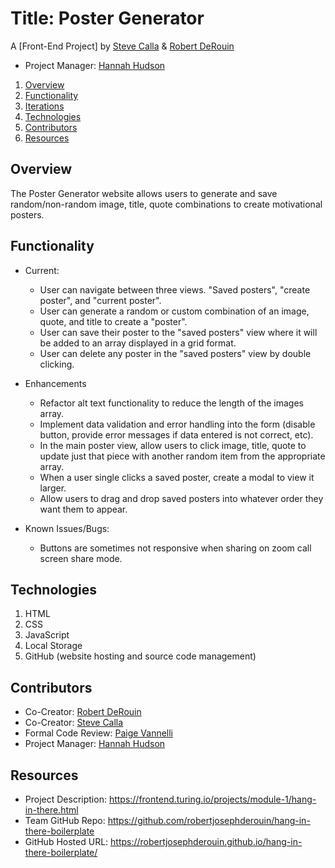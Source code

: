 # Title: Poster Generator

A [Front-End Project] by [Steve Calla](https://github.com/stevecalla) & [Robert DeRouin](https://github.com/robertjosephderouin)

* Project Manager: [Hannah Hudson](https://github.com/hannahhch)

1. [Overview](#overview)
2. [Functionality](#functionality)
3. [Iterations](#iterations)
4. [Technologies](#technologies)
5. [Contributors](#contributors)
6. [Resources](#resources)

## Overview

The Poster Generator website allows users to generate and save random/non-random image, title, quote combinations to create motivational posters.  

## Functionality

* Current:
  * User can navigate between three views. "Saved posters", "create poster", and "current poster".
  * User can generate a random or custom combination of an image, quote, and title to create a "poster".
  * User can save their poster to the "saved posters" view where it will be added to an array displayed in a grid format.
  * User can delete any poster in the "saved posters" view by double clicking.
  
* Enhancements
  * Refactor alt text functionality to reduce the length of the images array.
  * Implement data validation and error handling into the form (disable button, provide error messages if data entered is not correct, etc).
  * In the main poster view, allow users to click image, title, quote to update just that piece with another random item from the appropriate array.
  * When a user single clicks a saved poster, create a modal to view it larger.
  * Allow users to drag and drop saved posters into whatever order they want them to appear.

* Known Issues/Bugs:
  * Buttons are sometimes not responsive when sharing on zoom call screen share mode.

## Technologies

1. HTML
2. CSS
3. JavaScript
4. Local Storage
5. GitHub (website hosting and source code management)

## Contributors

* Co-Creator: [Robert DeRouin](https://github.com/robertjosephderouin)
* Co-Creator: [Steve Calla](https://github.com/stevecalla)
* Formal Code Review: [Paige Vannelli](https://github.com/PaigeVannelli/PaigeVannelli)
* Project Manager: [Hannah Hudson](https://github.com/hannahhch)

## Resources
* Project Description: https://frontend.turing.io/projects/module-1/hang-in-there.html
* Team GitHub Repo: https://github.com/robertjosephderouin/hang-in-there-boilerplate
* GitHub Hosted URL: https://robertjosephderouin.github.io/hang-in-there-boilerplate/
